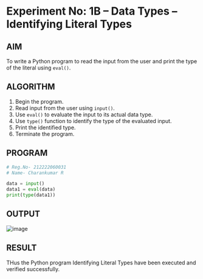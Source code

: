 # Experiment No: 1B – Data Types – Identifying Literal Types

## AIM  
To write a Python program to read the input from the user and print the type of the literal using `eval()`.

## ALGORITHM  
1. Begin the program.  
2. Read input from the user using `input()`.  
3. Use `eval()` to evaluate the input to its actual data type.  
4. Use `type()` function to identify the type of the evaluated input.  
5. Print the identified type.  
6. Terminate the program.

## PROGRAM
```python
# Reg.No- 212222060031
# Name- Charankumar R

data = input()
data1 = eval(data)
print(type(data1))

```

## OUTPUT
![image](https://github.com/user-attachments/assets/1ff96400-8782-4b97-8019-9a0695f12151)

## RESULT
THus the Python program Identifying Literal Types have been executed and verified successfully.
